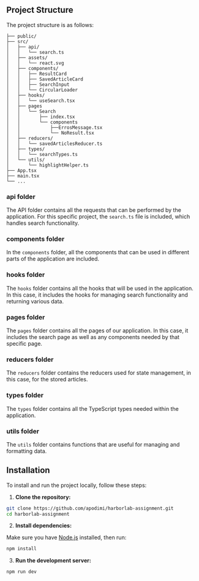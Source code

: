 ## Project Structure

The project structure is as follows:

```
├── public/
├── src/
│   ├── api/
│   │   └── search.ts
│   ├── assets/
│   │   └── react.svg
│   ├── components/
│   │   ├── ResultCard
│   │   ├── SavedArticleCard
│   │   ├── SearchInput
│   │   └── CircularLoader
│   ├── hooks/
│   │   └── useSearch.tsx
│   ├── pages
│   │   └── Search
│   │       ├── index.tsx
│   │       └── components
│   │           ├──ErrosMessage.tsx
│   │           └── NoResult.tsx
│   ├── reducers/
│   │   └── savedArticlesReducer.ts
│   ├── types/
│   │   └── searchTypes.ts
│   └── utils/
│       └── highlightHelper.ts
├── App.tsx
├── main.tsx
└── ...
```

### api folder

The API folder contains all the requests that can be performed by the application. For this specific project, the `search.ts` file is included, which handles search functionality.

### components folder

In the `components` folder, all the components that can be used in different parts of the application are included.

### hooks folder

The `hooks` folder contains all the hooks that will be used in the application. In this case, it includes the hooks for managing search functionality and returning various data.

### pages folder

The `pages` folder contains all the pages of our application. In this case, it includes the search page as well as any components needed by that specific page.

### reducers folder

The `reducers` folder contains the reducers used for state management, in this case, for the stored articles.

### types folder

The `types` folder contains all the TypeScript types needed within the application.

### utils folder

The `utils` folder contains functions that are useful for managing and formatting data.

## Installation

To install and run the project locally, follow these steps:

1. **Clone the repository:**

```sh
git clone https://github.com/apodimi/harborlab-assignment.git
cd harborlab-assignment
```

2. **Install dependencies:**

Make sure you have [Node.js](https://nodejs.org/) installed, then run:

```sh
npm install
```

3. **Run the development server:**

```sh
npm run dev
```
